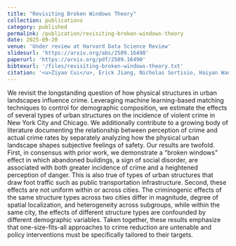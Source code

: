 ```yaml
---
title: "Revisiting Broken Windows Theory"
collection: publications
category: published
permalink: /publication/revisiting-broken-windows-theory
date: 2025-09-20
venue: 'Under review at Harvard Data Science Review'
slidesurl: 'https://arxiv.org/abs/2509.16490'
paperurl: 'https://arxiv.org/pdf/2509.16490'
bibtexurl: '/files/revisiting-broken-windows-theory.txt'
citation: '<u>Ziyao Cui</u>, Erick Jiang, Nicholas Sortisio, Haiyan Wang, Eric Chen, Cynthia Rudin'
---
```


We revisit the longstanding question of how physical structures in urban landscapes influence crime. Leveraging machine learning-based matching techniques to control for demographic composition, we estimate the effects of several types of urban structures on the incidence of violent crime in New York City and Chicago. We additionally contribute to a growing body of literature documenting the relationship between perception of crime and actual crime rates by separately analyzing how the physical urban landscape shapes subjective feelings of safety. Our results are twofold. First, in consensus with prior work, we demonstrate a "broken windows" effect in which abandoned buildings, a sign of social disorder, are associated with both greater incidence of crime and a heightened perception of danger. This is also true of types of urban structures that draw foot traffic such as public transportation infrastructure. Second, these effects are not uniform within or across cities. The criminogenic effects of the same structure types across two cities differ in magnitude, degree of spatial localization, and heterogeneity across subgroups, while within the same city, the effects of different structure types are confounded by different demographic variables. Taken together, these results emphasize that one-size-fits-all approaches to crime reduction are untenable and policy interventions must be specifically tailored to their targets.